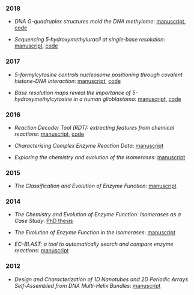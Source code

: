### 2018

- *DNA G-quadruplex structures mold the DNA methylome*: [manuscript](https://www.nature.com/articles/s41594-018-0131-8), [code](https://github.com/sblab-bioinformatics/dna-g4-methylation-dnmt1)

- *Sequencing 5‐hydroxymethyluracil at single‐base resolution*: [manuscript](https://onlinelibrary.wiley.com/doi/abs/10.1002/anie.201804046), [code](https://github.com/sblab-bioinformatics/5hmUseq)

### 2017

- *5-formylcytosine controls nucleosome positioning through covalent histone-DNA interaction*: [manuscript](https://www.biorxiv.org/content/early/2017/11/24/224444), [code](https://github.com/sblab-bioinformatics/5fC-nucleosome)

- *Base resolution maps reveal the importance of 5-hydroxymethylcytosine in a human glioblastoma*: [manuscript](https://www.nature.com/articles/s41525-017-0007-6), [code](https://github.com/sblab-bioinformatics/epigenetics-of-glioblastoma)

### 2016

- *Reaction Decoder Tool (RDT): extracting features from chemical reactions*: [manuscript](https://academic.oup.com/bioinformatics/article/32/13/2065/1743096), [code](https://github.com/asad/ReactionDecoder)

- *Characterising Complex Enzyme Reaction Data*: [manuscript](http://journals.plos.org/plosone/article?id=10.1371/journal.pone.0147952)

- *Exploring the chemistry and evolution of the isomerases*: [manuscript](http://www.pnas.org/content/113/7/1796.short)

### 2015

- *The Classification and Evolution of Enzyme Function*: [manuscript](https://www.sciencedirect.com/science/article/pii/S0006349515004002)

### 2014

- *The Chemistry and Evolution of Enzyme Function: Isomerases as a Case Study*: [PhD thesis](https://www.repository.cam.ac.uk/handle/1810/246994)

- *The Evolution of Enzyme Function in the Isomerases*: [manuscript](https://www.sciencedirect.com/science/article/pii/S0959440X14000669)

- *EC-BLAST: a tool to automatically search and compare enzyme reactions*: [manuscript](https://www.nature.com/articles/nmeth.2803)

### 2012

- *Design and Characterization of 1D Nanotubes and 2D Periodic Arrays Self-Assembled from DNA Multi-Helix Bundles*: [manuscript](https://pubs.acs.org/doi/abs/10.1021/ja207976q)



